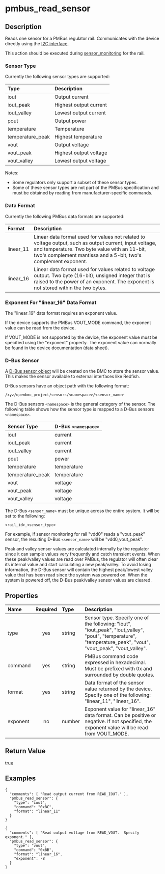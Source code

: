 # pmbus_read_sensor

## Description

Reads one sensor for a PMBus regulator rail. Communicates with the device
directly using the [I2C interface](i2c_interface.md).

This action should be executed during [sensor_monitoring](sensor_monitoring.md)
for the rail.

### Sensor Type

Currently the following sensor types are supported:

| Type             | Description            |
| :--------------- | :--------------------- |
| iout             | Output current         |
| iout_peak        | Highest output current |
| iout_valley      | Lowest output current  |
| pout             | Output power           |
| temperature      | Temperature            |
| temperature_peak | Highest temperature    |
| vout             | Output voltage         |
| vout_peak        | Highest output voltage |
| vout_valley      | Lowest output voltage  |

Notes:

- Some regulators only support a subset of these sensor types.
- Some of these sensor types are not part of the PMBus specification and must be
  obtained by reading from manufacturer-specific commands.

### Data Format

Currently the following PMBus data formats are supported:

| Format    | Description                                                                                                                                                                                                                |
| :-------- | :------------------------------------------------------------------------------------------------------------------------------------------------------------------------------------------------------------------------- |
| linear_11 | Linear data format used for values not related to voltage output, such as output current, input voltage, and temperature. Two byte value with an 11-bit, two's complement mantissa and a 5-bit, two's complement exponent. |
| linear_16 | Linear data format used for values related to voltage output. Two byte (16-bit), unsigned integer that is raised to the power of an exponent. The exponent is not stored within the two bytes.                             |

### Exponent For "linear_16" Data Format

The "linear_16" data format requires an exponent value.

If the device supports the PMBus VOUT_MODE command, the exponent value can be
read from the device.

If VOUT_MODE is not supported by the device, the exponent value must be
specified using the "exponent" property. The exponent value can normally be
found in the device documentation (data sheet).

### D-Bus Sensor

A
[D-Bus sensor object](https://github.com/openbmc/docs/blob/master/architecture/sensor-architecture.md)
will be created on the BMC to store the sensor value. This makes the sensor
available to external interfaces like Redfish.

D-Bus sensors have an object path with the following format:

```
/xyz/openbmc_project/sensors/<namespace>/<sensor_name>
```

The D-Bus sensors `<namespace>` is the general category of the sensor. The
following table shows how the sensor type is mapped to a D-Bus sensors
`<namespace>`.

| Sensor Type      | D-Bus `<namespace>` |
| :--------------- | :------------------ |
| iout             | current             |
| iout_peak        | current             |
| iout_valley      | current             |
| pout             | power               |
| temperature      | temperature         |
| temperature_peak | temperature         |
| vout             | voltage             |
| vout_peak        | voltage             |
| vout_valley      | voltage             |

The D-Bus `<sensor_name>` must be unique across the entire system. It will be
set to the following:

```
<rail_id>_<sensor_type>
```

For example, if sensor monitoring for rail "vdd0" reads a "vout_peak" sensor,
the resulting D-Bus `<sensor_name>` will be "vdd0_vout_peak".

Peak and valley sensor values are calculated internally by the regulator since
it can sample values very frequently and catch transient events. When these
peak/valley values are read over PMBus, the regulator will often clear its
internal value and start calculating a new peak/valley. To avoid losing
information, the D-Bus sensor will contain the highest peak/lowest valley value
that has been read since the system was powered on. When the system is powered
off, the D-Bus peak/valley sensor values are cleared.

## Properties

| Name     | Required | Type   | Description                                                                                                                                                   |
| :------- | :------: | :----- | :------------------------------------------------------------------------------------------------------------------------------------------------------------ |
| type     |   yes    | string | Sensor type. Specify one of the following: "iout", "iout_peak", "iout_valley", "pout", "temperature", "temperature_peak", "vout", "vout_peak", "vout_valley". |
| command  |   yes    | string | PMBus command code expressed in hexadecimal. Must be prefixed with 0x and surrounded by double quotes.                                                        |
| format   |   yes    | string | Data format of the sensor value returned by the device. Specify one of the following: "linear_11", "linear_16".                                               |
| exponent |    no    | number | Exponent value for "linear_16" data format. Can be positive or negative. If not specified, the exponent value will be read from VOUT_MODE.                    |

## Return Value

true

## Examples

```
{
  "comments": [ "Read output current from READ_IOUT." ],
  "pmbus_read_sensor": {
    "type": "iout",
    "command": "0x8C",
    "format": "linear_11"
  }
}

{
  "comments": [ "Read output voltage from READ_VOUT.  Specify exponent." ],
  "pmbus_read_sensor": {
    "type": "vout",
    "command": "0x8B",
    "format": "linear_16",
    "exponent": -8
  }
}
```
